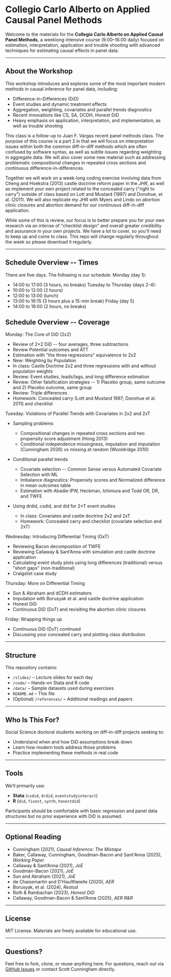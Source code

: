 # Collegio Carlo Alberto on Applied Causal Panel Methods

Welcome to the materials for the **Collegio Carlo Alberto on Applied Causal Panel Methods**, a weeklong intensive course (9:00–16:00 daily) focused on estimation, interpretation, application and trouble shooting with advanced techniques for estimating causal effects in panel data.  

---

## About the Workshop

This workshop introduces and explores some of the most important modern methods in causal inference for panel data, including:

- Difference-in-Differences (DiD)
- Event studies and dynamic treatment effects
- Aggregation, weighting, covariates and parallel trends diagnostics
- Recent innovations like CS, SA, DCDH, Honest DiD
- Heavy emphasis on application, interpretation, and implementation, as well as trouble shooting

This class is a follow-up to Juan F. Vargas recent panel methods class.  The purpose of this course is a part 2 in that we will focus on interpretation issues within both the common diff-in-diff methods which are often confused by software syntax, as well as subtle issues regarding weighting in aggregate data.  We will also cover some new material such as addressing problematic compositional changes in repeated cross sections and continuous difference-in-differences.  

Together we will work on a week-long coding exercise involving data from Cheng and Hoekstra (2013) castle doctrine reform paper in the *JHR*, as well as implement your own project related to the concealed carry ("right to carry") outside of class based on Lott and Mustard (1997) and Donohue, et al. (2011).  We will also replicate my JHR with Myers and Lindo on abortion clinic closures and abortion demand for our continuous diff-in-diff application.

While some of this is review, our focus is to better prepare you for your own research via an intense of "checklist design" and overall greater credibility and assurance in your own projects. We have a lot to cover, so you'll need to keep up and come to class.  This repo will change regularly throughout the week so please download it regularly.

---

## Schedule Overview -- Times

There are five days.  The following is our schedule:
Monday (day 1):
- 14:00 to 17:00 (3 hours, no breaks)
Tuesday to Thursday (days 2-4):
- 10:00 to 12:00 (2 hours)
- 12:00 to 13:00 (lunch)
- 13:00 to 16:15 (3 hours plus a 15-min break)
Friday (day 5)
- 14:00 to 16:00 (2 hours, no breaks)

## Schedule Overview -- Coverage

Monday: The Core of DiD (2x2)
- Review of 2×2 DiD -- four averages, three subtractions
- Review Potential outcomes and ATT 
- Estimation with "the three regressions" equivalence to 2x2
- New: Weighting by Population 
- In class: Castle Doctrine 2x2 and three regressions with and without population weights
- Review: Event studies, leads/lags, and long difference estimation
- Review: Other falsification strategies -- 1) Placebo group, same outcome and 2) Placebo outcome, same group
- Review: Triple differences
- Homework: Concealed carry (Lott and Mustard 1997; Donohue et al. 2011) and checklist

Tuesday: Violations of Parallel Trends with Covariates in 2x2 and 2xT
- Sampling problems
	- Compositional changes in repeated cross sections and two propensity score adjustment (Hong 2013)
	- Conditional independence missingness, imputation and imputation (Cunningham 2026) vs missing at random (Wooldridge 2010)

- Conditional parallel trends 
	- Covariate selection -- Common Sense versus Automated Covariate Selection with ML
	- Imbalance diagnostics: Propensity scores and Normalized difference in mean outcomes table
	- Estimation with Abadie IPW, Heckman, Ichimura and Todd OR, DR, and TWFE
- Using drdid, csdid, and did for 2×T event studies
	- In class: Covariates and castle doctrine 2x2 and 2xT
	- Homework: Concealed carry and checklist (covariate selection and 2xT)


Wednesday: Introducing Differential Timing (GxT)
- Reviewing Bacon decomposition of TWFE
- Reviewing Callaway & Sant’Anna with simulation and castle doctrine application
- Calculating event study plots using long differences (traditional) versus "short gaps" (non-traditional) 
- Craigslist case study

Thursday: More on Differential Timing
- Sun & Abraham and dCDH estimators
- Imputation with Borusyak et al. and castle doctrine application
- Honest DiD
- Continuous DiD (DxT) and revisiting the abortion clinic closures 

Friday: Wrapping things up
- Continuous DiD (DxT) continued
- Discussing your concealed carry and plotting class distribution

---

## Structure

This repository contains:

- `/slides/` – Lecture slides for each day  
- `/code/` – Hands-on Stata and R code  
- `/data/` – Sample datasets used during exercises  
- `README.md` – This file  
- (Optional) `/references/` – Additional readings and papers

---

## Who Is This For?

Social Science doctoral students working on diff-in-diff projects seeking to:

- Understand when and how DiD assumptions break down
- Learn how modern tools address those problems
- Practice implementing these methods in real code

---

## Tools

We’ll primarily use:
- **Stata** (`csdid`, `drdid`, `eventstudyinteract`)
- **R** (`did`, `fixest`, `synth`, `honestdid`)

Participants should be comfortable with basic regression and panel data structures but no prior experience with DiD is assumed.

---

## Optional Reading

- Cunningham (2021), *Causal Inference: The Mixtape*
- Baker, Callaway, Cunningham, Goodman-Bacon and Sant'Anna (2025), *Working Paper*
- Callaway & Sant’Anna (2021), *JoE*
- Goodman-Bacon (2021), *JoE*
- Sun and Abraham (2021), *JoE*
- de Chaisemartin and D'Haultfœielle (2020), *AER*
- Borusyak, et al. (2024), *Restud*
- Roth & Rambachan (2023), *Honest DiD*
- Callaway, Goodman-Bacon & Sant’Anna (2025), *AER R&R*


---

## License

MIT License. Materials are freely available for educational use.

---

## Questions?

Feel free to fork, clone, or reuse anything here. For questions, reach out via [GitHub Issues](https://github.com/scunning1975/Collegio-Carlo-Alberto/issues) or contact Scott Cunningham directly.
